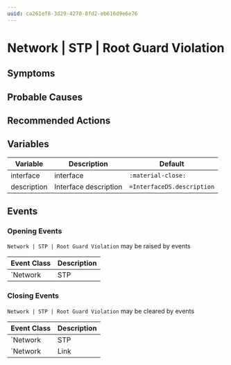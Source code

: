 ```yaml
---
uuid: ca261ef8-3d29-4270-8fd2-eb616d9e6e76
---
```

# Network | STP | Root Guard Violation

## Symptoms

## Probable Causes

## Recommended Actions

## Variables

Variable | Description | Default
--- | --- | ---
interface | interface | `:material-close:`
description | Interface description | `=InterfaceDS.description`

## Events

### Opening Events
`Network | STP | Root Guard Violation` may be raised by events

Event Class | Description
--- | ---
`Network | STP | BPDU Root Violation` | dispose

### Closing Events
`Network | STP | Root Guard Violation` may be cleared by events

Event Class | Description
--- | ---
`Network | STP | Root Guard Recovery` | dispose
`Network | Link | Link Up` | Clear Root Guard Violation
